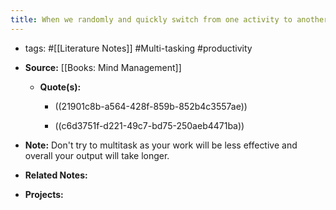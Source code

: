 ```yaml
---
title: When we randomly and quickly switch from one activity to another, your energy leaks.
---
```


- tags: #[[Literature Notes]] #Multi-tasking #productivity

- **Source:** [[Books: Mind Management]]
	 - **Quote(s):**
		 - ((21901c8b-a564-428f-859b-852b4c3557ae))

		 - ((c6d3751f-d221-49c7-bd75-250aeb4471ba))

- **Note:** Don't try to multitask as your work will be less effective and overall your output will take longer.

- **Related Notes:**

- **Projects:**
